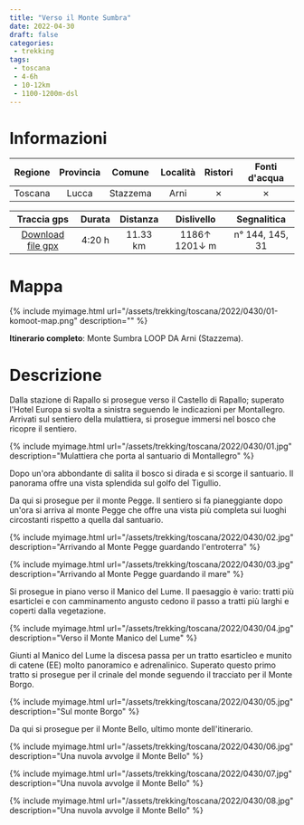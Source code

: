 ```yaml
---
title: "Verso il Monte Sumbra"
date: 2022-04-30
draft: false
categories:
 - trekking
tags:
 - toscana
 - 4-6h
 - 10-12km
 - 1100-1200m-dsl
---
```


# Informazioni

|       Regione       | Provincia |   Comune     | Località | Ristori | Fonti d'acqua |
|:-------------------:|:---------:|:------------:| :--: |:------:|:--------:|
| Toscana             |   Lucca   | Stazzema     | Arni | ✗ | ✗ |

|     Traccia gps     |  Durata |  Distanza | Dislivello  | Segnalitica |
|:-------------------:| :------:| :--------:|:----------: | :---------: |
| [Download file gpx](/assets/trekking/toscana/2022/0430/traccia-gps.gpx) |  4:20 h |  11.33 km | 1186↑ 1201↓ m | n° 144, 145, 31 |


# Mappa

{% include myimage.html url="/assets/trekking/toscana/2022/0430/01-komoot-map.png" description="" %}

**Itinerario completo**: Monte Sumbra LOOP DA Arni (Stazzema).

# Descrizione

Dalla stazione di Rapallo si prosegue verso il Castello di Rapallo; superato l'Hotel Europa si svolta a sinistra seguendo le indicazioni per Montallegro.
Arrivati sul sentiero della mulattiera, si prosegue immersi nel bosco che ricopre il sentiero. 

{% include myimage.html url="/assets/trekking/toscana/2022/0430/01.jpg" description="Mulattiera che porta al santuario di Montallegro" %}

Dopo un'ora abbondante di salita il bosco si dirada e si scorge il santuario. Il panorama offre una vista splendida sul golfo del Tigullio.

Da qui si prosegue per il monte Pegge. Il sentiero si fa pianeggiante dopo un'ora si arriva al monte Pegge che offre una vista più completa sui luoghi circostanti rispetto a quella dal santuario.

{% include myimage.html url="/assets/trekking/toscana/2022/0430/02.jpg" description="Arrivando al Monte Pegge guardando l'entroterra" %}

{% include myimage.html url="/assets/trekking/toscana/2022/0430/03.jpg" description="Arrivando al Monte Pegge guardando il mare" %}

Si prosegue in piano verso il Manico del Lume. Il paesaggio è vario: tratti più esarticlei e con camminamento angusto cedono il passo a tratti più larghi e coperti dalla vegetazione.

{% include myimage.html url="/assets/trekking/toscana/2022/0430/04.jpg" description="Verso il Monte Manico del Lume" %}

Giunti al Manico del Lume la discesa passa per un tratto esarticleo e munito di catene (EE) molto panoramico e adrenalinico.
Superato questo primo tratto si prosegue per il crinale del monde seguendo il tracciato per il Monte Borgo.

{% include myimage.html url="/assets/trekking/toscana/2022/0430/05.jpg" description="Sul monte Borgo" %}

Da qui si prosegue per il Monte Bello, ultimo monte dell'itinerario.

{% include myimage.html url="/assets/trekking/toscana/2022/0430/06.jpg" description="Una nuvola avvolge il Monte Bello" %}

{% include myimage.html url="/assets/trekking/toscana/2022/0430/07.jpg" description="Una nuvola avvolge il Monte Bello" %}

{% include myimage.html url="/assets/trekking/toscana/2022/0430/08.jpg" description="Una nuvola avvolge il Monte Bello" %}
